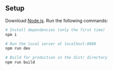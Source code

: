 ## Setup

Download [Node.js](https://nodejs.org/en/download/).
Run the following commands:

```bash
# Install dependencies (only the first time)
npm i

# Run the local server at localhost:8080
npm run dev

# Build for production in the dist/ directory
npm run build
```

